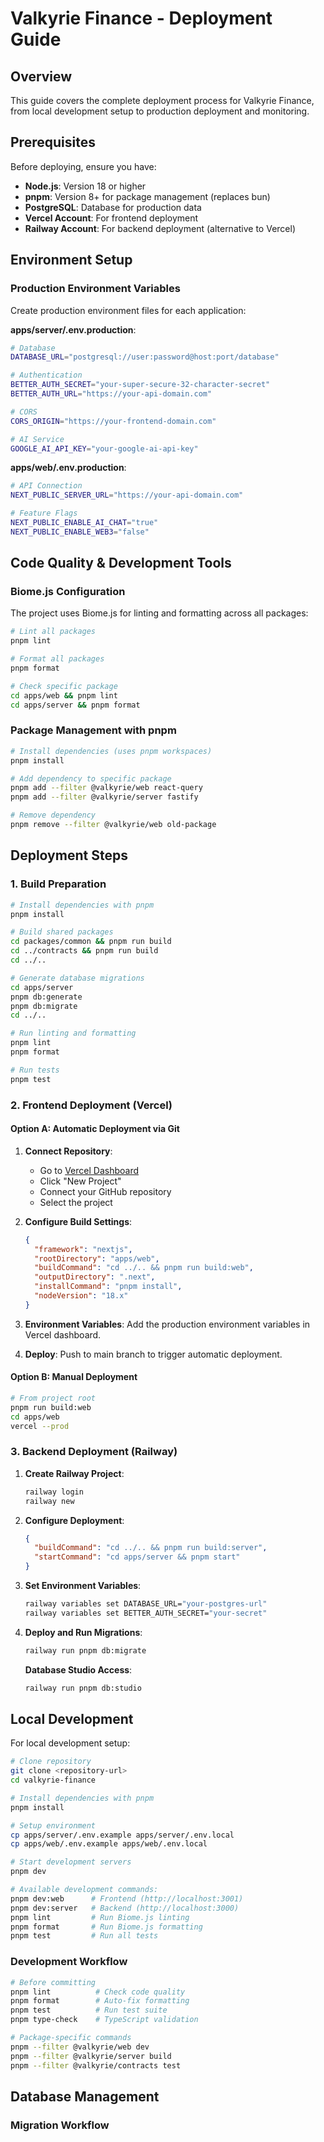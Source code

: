 # Valkyrie Finance - Deployment Guide

## Overview

This guide covers the complete deployment process for Valkyrie Finance, from local development setup to production deployment and monitoring.

## Prerequisites

Before deploying, ensure you have:

- **Node.js**: Version 18 or higher
- **pnpm**: Version 8+ for package management (replaces bun)
- **PostgreSQL**: Database for production data
- **Vercel Account**: For frontend deployment
- **Railway Account**: For backend deployment (alternative to Vercel)

## Environment Setup

### Production Environment Variables

Create production environment files for each application:

**apps/server/.env.production**:
```bash
# Database
DATABASE_URL="postgresql://user:password@host:port/database"

# Authentication
BETTER_AUTH_SECRET="your-super-secure-32-character-secret"
BETTER_AUTH_URL="https://your-api-domain.com"

# CORS
CORS_ORIGIN="https://your-frontend-domain.com"

# AI Service
GOOGLE_AI_API_KEY="your-google-ai-api-key"
```

**apps/web/.env.production**:
```bash
# API Connection
NEXT_PUBLIC_SERVER_URL="https://your-api-domain.com"

# Feature Flags
NEXT_PUBLIC_ENABLE_AI_CHAT="true"
NEXT_PUBLIC_ENABLE_WEB3="false"
```

## Code Quality & Development Tools

### Biome.js Configuration

The project uses Biome.js for linting and formatting across all packages:

```bash
# Lint all packages
pnpm lint

# Format all packages
pnpm format

# Check specific package
cd apps/web && pnpm lint
cd apps/server && pnpm format
```

### Package Management with pnpm

```bash
# Install dependencies (uses pnpm workspaces)
pnpm install

# Add dependency to specific package
pnpm add --filter @valkyrie/web react-query
pnpm add --filter @valkyrie/server fastify

# Remove dependency
pnpm remove --filter @valkyrie/web old-package
```

## Deployment Steps

### 1. Build Preparation

```bash
# Install dependencies with pnpm
pnpm install

# Build shared packages
cd packages/common && pnpm run build
cd ../contracts && pnpm run build
cd ../..

# Generate database migrations
cd apps/server
pnpm db:generate
pnpm db:migrate
cd ../..

# Run linting and formatting
pnpm lint
pnpm format

# Run tests
pnpm test
```

### 2. Frontend Deployment (Vercel)

#### Option A: Automatic Deployment via Git

1. **Connect Repository**:
   - Go to [Vercel Dashboard](https://vercel.com/dashboard)
   - Click "New Project"
   - Connect your GitHub repository
   - Select the project

2. **Configure Build Settings**:
   ```json
   {
     "framework": "nextjs",
     "rootDirectory": "apps/web",
     "buildCommand": "cd ../.. && pnpm run build:web",
     "outputDirectory": ".next",
     "installCommand": "pnpm install",
     "nodeVersion": "18.x"
   }
   ```

3. **Environment Variables**:
   Add the production environment variables in Vercel dashboard.

4. **Deploy**:
   Push to main branch to trigger automatic deployment.

#### Option B: Manual Deployment

```bash
# From project root
pnpm run build:web
cd apps/web
vercel --prod
```

### 3. Backend Deployment (Railway)

1. **Create Railway Project**:
   ```bash
   railway login
   railway new
   ```

2. **Configure Deployment**:
   ```json
   {
     "buildCommand": "cd ../.. && pnpm run build:server",
     "startCommand": "cd apps/server && pnpm start"
   }
   ```

3. **Set Environment Variables**:
   ```bash
   railway variables set DATABASE_URL="your-postgres-url"
   railway variables set BETTER_AUTH_SECRET="your-secret"
   ```

4. **Deploy and Run Migrations**:
   ```bash
   railway run pnpm db:migrate
   ```

   **Database Studio Access**:
   ```bash
   railway run pnpm db:studio
   ```

## Local Development

For local development setup:

```bash
# Clone repository
git clone <repository-url>
cd valkyrie-finance

# Install dependencies with pnpm
pnpm install

# Setup environment
cp apps/server/.env.example apps/server/.env.local
cp apps/web/.env.example apps/web/.env.local

# Start development servers
pnpm dev

# Available development commands:
pnpm dev:web      # Frontend (http://localhost:3001)
pnpm dev:server   # Backend (http://localhost:3000)
pnpm lint         # Run Biome.js linting
pnpm format       # Run Biome.js formatting
pnpm test         # Run all tests
```

### Development Workflow

```bash
# Before committing
pnpm lint          # Check code quality
pnpm format        # Auto-fix formatting
pnpm test          # Run test suite
pnpm type-check    # TypeScript validation

# Package-specific commands
pnpm --filter @valkyrie/web dev
pnpm --filter @valkyrie/server build
pnpm --filter @valkyrie/contracts test
```

## Database Management

### Migration Workflow

```
